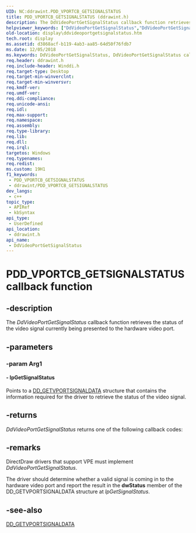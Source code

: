 ```yaml
---
UID: NC:ddrawint.PDD_VPORTCB_GETSIGNALSTATUS
title: PDD_VPORTCB_GETSIGNALSTATUS (ddrawint.h)
description: The DdVideoPortGetSignalStatus callback function retrieves the status of the video signal currently being presented to the hardware video port.
helpviewer_keywords: ["DdVideoPortGetSignalStatus","DdVideoPortGetSignalStatus callback function [Display Devices]","PDD_VPORTCB_GETSIGNALSTATUS","PDD_VPORTCB_GETSIGNALSTATUS callback","ddfncs_ed14dce3-e341-436b-90b4-1175b2eae121.xml","ddrawint/DdVideoPortGetSignalStatus","display.ddvideoportgetsignalstatus"]
old-location: display\ddvideoportgetsignalstatus.htm
tech.root: display
ms.assetid: d3868acf-b119-4ab3-aa85-64d50f76fdb7
ms.date: 12/05/2018
ms.keywords: DdVideoPortGetSignalStatus, DdVideoPortGetSignalStatus callback function [Display Devices], PDD_VPORTCB_GETSIGNALSTATUS, PDD_VPORTCB_GETSIGNALSTATUS callback, ddfncs_ed14dce3-e341-436b-90b4-1175b2eae121.xml, ddrawint/DdVideoPortGetSignalStatus, display.ddvideoportgetsignalstatus
req.header: ddrawint.h
req.include-header: Winddi.h
req.target-type: Desktop
req.target-min-winverclnt: 
req.target-min-winversvr: 
req.kmdf-ver: 
req.umdf-ver: 
req.ddi-compliance: 
req.unicode-ansi: 
req.idl: 
req.max-support: 
req.namespace: 
req.assembly: 
req.type-library: 
req.lib: 
req.dll: 
req.irql: 
targetos: Windows
req.typenames: 
req.redist: 
ms.custom: 19H1
f1_keywords:
 - PDD_VPORTCB_GETSIGNALSTATUS
 - ddrawint/PDD_VPORTCB_GETSIGNALSTATUS
dev_langs:
 - c++
topic_type:
 - APIRef
 - kbSyntax
api_type:
 - UserDefined
api_location:
 - ddrawint.h
api_name:
 - DdVideoPortGetSignalStatus
---
```


# PDD_VPORTCB_GETSIGNALSTATUS callback function


## -description

The <i>DdVideoPortGetSignalStatus</i> callback function retrieves the status of the video signal currently being presented to the hardware video port.

## -parameters

### -param Arg1

#### - lpGetSignalStatus

Points to a <a href="https://docs.microsoft.com/windows/desktop/api/ddrawint/ns-ddrawint-dd_getvportsignaldata">DD_GETVPORTSIGNALDATA</a> structure that contains the information required for the driver to retrieve the status of the video signal.

## -returns

<i>DdVideoPortGetSignalStatus</i> returns one of the following callback codes:

## -remarks

DirectDraw drivers that support VPE must implement <i>DdVideoPortGetSignalStatus</i>.

The driver should determine whether a valid signal is coming in to the hardware video port and report the result in the <b>dwStatus</b> member of the DD_GETVPORTSIGNALDATA structure at <i>lpGetSignalStatus</i>.

## -see-also

<a href="https://docs.microsoft.com/windows/desktop/api/ddrawint/ns-ddrawint-dd_getvportsignaldata">DD_GETVPORTSIGNALDATA</a>


